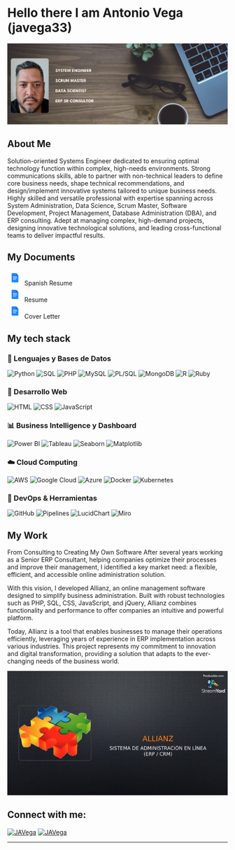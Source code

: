 # Hello there I am Antonio Vega (javega33)

![](https://github.com/javega33/javega33/blob/img/banner.png)

## About Me
<p>
Solution-oriented Systems Engineer dedicated to ensuring optimal technology function within complex, high-needs environments. Strong communications skills, able to partner with non-technical leaders to define core business needs, shape technical recommendations, and design/implement innovative systems tailored to unique business needs.
Highly skilled and versatile professional with expertise spanning across System Administration, Data Science, Scrum Master, Software Development, Project Management, Database Administration (DBA), and ERP consulting. Adept at managing complex, high-demand projects, designing innovative technological solutions, and leading cross-functional teams to deliver impactful results.
</p>

## My Documents
<a href="https://github.com/javega33/javega33/blob/documents/HV-JAVG_CV_2025.pdf" target="_blank" style="text-decoration: none;">
  <img src="https://github.com/javega33/javega33/blob/img/doc.png" height="35" width="35"> Spanish Resume
</a>
<br>
<a href="https://github.com/javega33/javega33/blob/documents/Jose_Vega_resume_2025.pdf" target="_blank" style="text-decoration: none;">
  <img src="https://github.com/javega33/javega33/blob/img/doc.png" height="35" width="35"> Resume
</a>
<br>
<a href="https://github.com/javega33/javega33/blob/documents/CPresentacion_JAVG_2025.pdf" target="_blank" style="text-decoration: none;">
  <img src="https://github.com/javega33/javega33/blob/img/doc.png" height="35" width="35"> Cover Letter
</a>

## My tech stack 

### 📌 Lenguajes y Bases de Datos  
![Python](https://img.shields.io/badge/Python-3776AB?style=for-the-badge&logo=python&logoColor=white) ![SQL](https://img.shields.io/badge/SQL-025E8C?style=for-the-badge&logo=sqlite&logoColor=white) ![PHP](https://img.shields.io/badge/PHP-777BB4?style=for-the-badge&logo=php&logoColor=white) ![MySQL](https://img.shields.io/badge/MySQL-4479A1?style=for-the-badge&logo=mysql&logoColor=white) ![PL/SQL](https://img.shields.io/badge/PL%2FSQL-F80000?style=for-the-badge&logo=oracle&logoColor=white) ![MongoDB](https://img.shields.io/badge/MongoDB-4EA94B?style=for-the-badge&logo=mongodb&logoColor=white) ![R](https://img.shields.io/badge/R-276DC3?style=for-the-badge&logo=r&logoColor=white) ![Ruby](https://img.shields.io/badge/Ruby-CC342D?style=for-the-badge&logo=ruby&logoColor=white)  

### 🎨 Desarrollo Web  
![HTML](https://img.shields.io/badge/HTML5-E34F26?style=for-the-badge&logo=html5&logoColor=white) ![CSS](https://img.shields.io/badge/CSS3-1572B6?style=for-the-badge&logo=css3&logoColor=white) ![JavaScript](https://img.shields.io/badge/JavaScript-F7DF1E?style=for-the-badge&logo=javascript&logoColor=black)  

### 📊 Business Intelligence y Dashboard  
![Power BI](https://img.shields.io/badge/PowerBI-F2C811?style=for-the-badge&logo=powerbi&logoColor=black) ![Tableau](https://img.shields.io/badge/Tableau-E97627?style=for-the-badge&logo=tableau&logoColor=white) ![Seaborn](https://img.shields.io/badge/Seaborn-008080?style=for-the-badge&logo=python&logoColor=white) ![Matplotlib](https://img.shields.io/badge/Matplotlib-11557C?style=for-the-badge&logo=python&logoColor=white)  

### ☁️ Cloud Computing  
![AWS](https://img.shields.io/badge/AWS-232F3E?style=for-the-badge&logo=amazonaws&logoColor=white) ![Google Cloud](https://img.shields.io/badge/GoogleCloud-4285F4?style=for-the-badge&logo=googlecloud&logoColor=white) ![Azure](https://img.shields.io/badge/Azure-0089D6?style=for-the-badge&logo=microsoftazure&logoColor=white) ![Docker](https://img.shields.io/badge/Docker-2496ED?style=for-the-badge&logo=docker&logoColor=white) ![Kubernetes](https://img.shields.io/badge/Kubernetes-326CE5?style=for-the-badge&logo=kubernetes&logoColor=white)  

### 🚀 DevOps & Herramientas  
![GitHub](https://img.shields.io/badge/GitHub-181717?style=for-the-badge&logo=github&logoColor=white) ![Pipelines](https://img.shields.io/badge/Pipelines-0078D4?style=for-the-badge&logo=azurepipelines&logoColor=white) ![LucidChart](https://img.shields.io/badge/LucidChart-FACC15?style=for-the-badge&logo=lucidchart&logoColor=black) ![Miro](https://img.shields.io/badge/Miro-050038?style=for-the-badge&logo=miro&logoColor=yellow)  

## My Work
<p>
From Consulting to Creating My Own Software
After several years working as a Senior ERP Consultant, helping companies optimize their processes and improve their management, I identified a key market need: a flexible, efficient, and accessible online administration solution.

With this vision, I developed Allianz, an online management software designed to simplify business administration. Built with robust technologies such as PHP, SQL, CSS, JavaScript, and jQuery, Allianz combines functionality and performance to offer companies an intuitive and powerful platform.

Today, Allianz is a tool that enables businesses to manage their operations efficiently, leveraging years of experience in ERP implementation across various industries. This project represents my commitment to innovation and digital transformation, providing a solution that adapts to the ever-changing needs of the business world.

</p>

![Demo](https://github.com/javega33/javega33/blob/img/Allianz.gif)


## Connect with me:
<p align="left">
  <a href="https://www.linkedin.com/in/javega33/" target="blank"><img align="center"
      src="https://raw.githubusercontent.com/rahuldkjain/github-profile-readme-generator/master/src/images/icons/Social/linked-in-alt.svg"
      alt="JAVega" height="30" width="40" /></a>
  <a href="https://www.upwork.com/freelancers/~015312b161ffdc71a4" target="blank"><img align="center"
      src="https://upload.wikimedia.org/wikipedia/commons/d/d2/Upwork-logo.svg"
      alt="JAVega" height="30" width="auto" /></a>
</p>

-----
<p align="center">
  
 </p>
